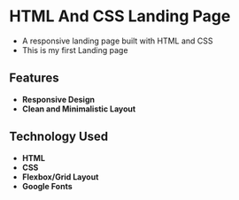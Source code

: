 # HTML And CSS Landing Page 
- A responsive landing page built with HTML and CSS
- This is my first Landing page

## Features
- **Responsive Design**
- **Clean and Minimalistic Layout**

## Technology Used
- **HTML**
- **CSS**
- **Flexbox/Grid Layout**
- **Google Fonts**